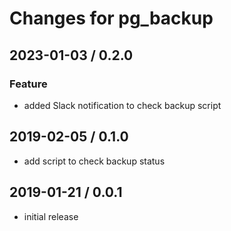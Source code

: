# Changes for pg_backup

## 2023-01-03 / 0.2.0

### Feature

- added Slack notification to check backup script

## 2019-02-05 / 0.1.0

- add script to check backup status

## 2019-01-21 / 0.0.1

- initial release
